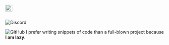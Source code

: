 <br/>
<a href="https://github.com/btwitzdark/">
<img align ="left" alt="D A R K Github" width="22px" src ="https://cdn.jsdelivr.net/npm/simple-icons@v3/icons/github.svg" />
</a>
<br/> <br/> 

![Discord](https://discordapp.com/users/888740996052049940)


![GitHub](https://github.com/btwitzdark)
I prefer writing snippets of code than a full-blown project because **I am lazy**.

